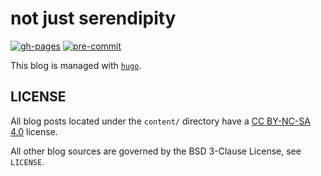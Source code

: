 # not just serendipity

[![gh-pages](https://github.com/thiagowfx/thiagowfx.github.io/actions/workflows/gh-pages.yaml/badge.svg)](https://github.com/thiagowfx/thiagowfx.github.io/actions/workflows/gh-pages.yaml)
[![pre-commit](https://github.com/thiagowfx/thiagowfx.github.io/actions/workflows/pre-commit.yaml/badge.svg)](https://github.com/thiagowfx/thiagowfx.github.io/actions/workflows/pre-commit.yaml)

This blog is managed with [`hugo`][hugo].

## LICENSE

All blog posts located under the `content/` directory have a [CC BY-NC-SA
4.0][cc-by-nc-sa-4.0] license.

All other blog sources are governed by the BSD 3-Clause License, see `LICENSE`.

[cc-by-nc-sa-4.0]: https://creativecommons.org/licenses/by-nc-sa/4.0/
[hugo]: https://gohugo.io/
